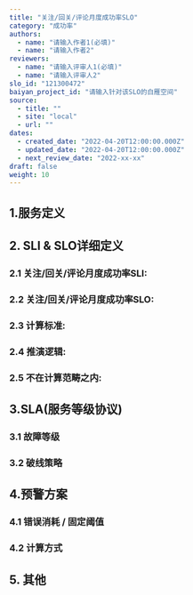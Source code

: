 ```yaml
---
title: "关注/回关/评论月度成功率SLO"
category: "成功率"
authors:
  - name: "请输入作者1(必填)"
  - name: "请输入作者2"
reviewers:
  - name: "请输入评审人1(必填)"
  - name: "请输入评审人2"
slo_id: "121300472"
baiyan_project_id: "请输入针对该SLO的白雁空间"
source: 
  - title: ""
  - site: "local"
  - url: ""
dates: 
  - created_date: "2022-04-20T12:00:00.000Z"
  - updated_date: "2022-04-20T12:00:00.000Z"
  - next_review_date: "2022-xx-xx"
draft: false
weight: 10
---
```


## 1.服务定义

## 2. SLI & SLO详细定义
### 2.1 关注/回关/评论月度成功率SLI:
### 2.2 关注/回关/评论月度成功率SLO:
### 2.3 计算标准: 
### 2.4 推演逻辑:
### 2.5 不在计算范畴之内:

## 3.SLA(服务等级协议)
### 3.1 故障等级
### 3.2 破线策略

## 4.预警方案
### 4.1 错误消耗 / 固定阈值
### 4.2 计算方式

## 5. 其他
